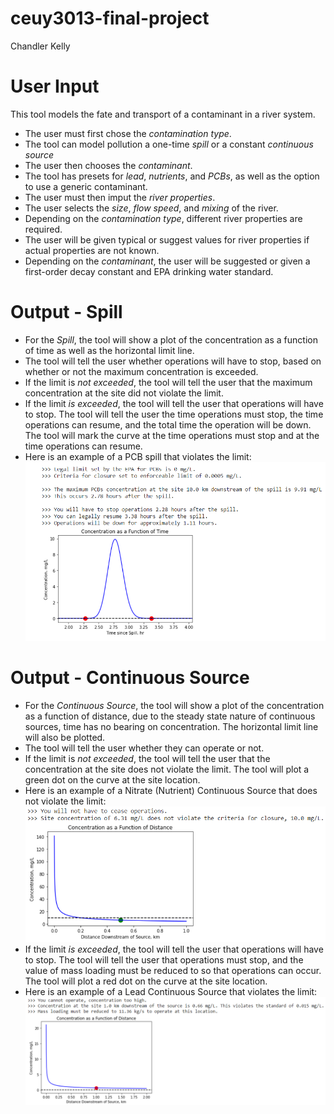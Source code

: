 # ceuy3013-final-project
Chandler Kelly

# User Input
This tool models the fate and transport of a contaminant in a river system.
*  The user must first chose the *contamination type*.
*  The tool can model pollution a one-time *spill* or a constant *continuous source*
*  The user then chooses the *contaminant*.
*  The tool has presets for *lead*, *nutrients*, and *PCBs*, as well as the option to use a generic contaminant.
*  The user must then imput the *river properties*.
*  The user selects the *size*, *flow speed*, and *mixing* of the river.
*  Depending on the *contamination type*, different river properties are required.
*  The user will be given typical or suggest values for river properties if actual properties are not known.
*  Depending on the *contaminant*, the user will be suggested or given a first-order decay constant and EPA drinking water standard.

# Output - Spill
*  For the *Spill*, the tool will show a plot of the concentration as a function of time as well as the horizontal limit line.
*  The tool will tell the user whether operations will have to stop, based on whether or not the maximum concentration is exceeded.
*  If the limit is *not exceeded*, the tool will tell the user that the maximum concentration at the site did not violate the limit.
*  If the limit *is exceeded*, the tool will tell the user that operations will have to stop. The tool will tell the user the time operations must stop, the time operations can resume, and the total time the operation will be down. The tool will mark the curve at the time operations must stop and at the time operations can resume.
*  Here is an example of a PCB spill that violates the limit:
![PCB Spill](https://github.com/chandler-kelly/ceuy3013-final-project/blob/main/PCB%20Spill%20Output.PNG)

# Output - Continuous Source
*  For the *Continuous Source*, the tool will show a plot of the concentration as a function of distance, due to the steady state nature of continuous sources, time has no bearing on concentration. The horizontal limit line will also be plotted.
*  The tool will tell the user whether they can operate or not.
*  If the limit is *not exceeded*, the tool will tell the user that the concentration at the site does not violate the limit. The tool will plot a green dot on the curve at the site location.
*  Here is an example of a Nitrate (Nutrient) Continuous Source that does not violate the limit:
![Nutrient Cont Source](https://github.com/chandler-kelly/ceuy3013-final-project/blob/main/Nutrient%20Cont%20Source%20Output.PNG)
*  If the limit *is exceeded*, the tool will tell the user that operations will have to stop. The tool will tell the user that operations must stop, and the value of mass loading must be reduced to so that operations can occur. The tool will plot a red dot on the curve at the site location.
*  Here is an example of a Lead Continuous Source that violates the limit:
![Lead Cont Source](https://github.com/chandler-kelly/ceuy3013-final-project/blob/main/Lead%20Cont%20Source%20Output.PNG)

